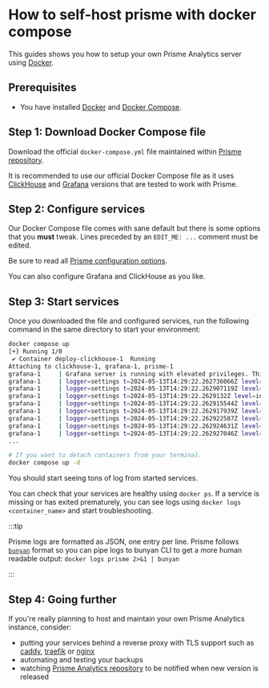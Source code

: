 # How to self-host prisme with docker compose

This guides shows you how to setup your own Prisme Analytics server using
[Docker](https://docker.com).

## Prerequisites

- You have installed [Docker](https://docs.docker.com/engine/install/) and
  [Docker Compose](https://docs.docker.com/compose/install/).

## Step 1: Download Docker Compose file

Download the official `docker-compose.yml` file maintained within
[Prisme repository](https://github.com/prismelabs/analytics/blob/v0.15.0/deploy/docker-compose.yml).

It is recommended to use our official Docker Compose file as it uses
[ClickHouse](https://clickhouse.com) and [Grafana](https://grafana.com) versions
that are tested to work with Prisme.

## Step 2: Configure services

Our Docker Compose file comes with sane default but there is some options that
you **must** tweak. Lines preceded by an `EDIT_ME: ...` comment must be edited.

Be sure to read all
[Prisme configuration options](../references/server/server-modes.md).

You can also configure Grafana and ClickHouse as you like.

## Step 3: Start services

Once you downloaded the file and configured services, run the following command
in the same directory to start your environment:

```sh
docker compose up
[+] Running 1/0
 ✔ Container deploy-clickhouse-1  Running                                                                                                                                             0.0s
Attaching to clickhouse-1, grafana-1, prisme-1
grafana-1     | Grafana server is running with elevated privileges. This is not recommended
grafana-1     | logger=settings t=2024-05-13T14:29:22.262736066Z level=info msg="Starting Grafana" version=10.3.3 commit=252761264e22ece57204b327f9130d3b44592c01 branch=HEAD compiled=2024-05-13T14:29:22Z
grafana-1     | logger=settings t=2024-05-13T14:29:22.262907119Z level=info msg="Config loaded from" file=/usr/share/grafana/conf/defaults.ini
grafana-1     | logger=settings t=2024-05-13T14:29:22.2629132Z level=info msg="Config loaded from" file=/etc/grafana/grafana.ini
grafana-1     | logger=settings t=2024-05-13T14:29:22.262915544Z level=info msg="Config overridden from command line" arg="default.paths.data=/var/lib/grafana"
grafana-1     | logger=settings t=2024-05-13T14:29:22.262917939Z level=info msg="Config overridden from command line" arg="default.paths.logs=/var/log/grafana"
grafana-1     | logger=settings t=2024-05-13T14:29:22.262922587Z level=info msg="Config overridden from command line" arg="default.paths.plugins=/var/lib/grafana/plugins"
grafana-1     | logger=settings t=2024-05-13T14:29:22.262924631Z level=info msg="Config overridden from command line" arg="default.paths.provisioning=/etc/grafana/provisioning"
grafana-1     | logger=settings t=2024-05-13T14:29:22.262927046Z level=info msg="Config overridden from command line" arg="default.log.mode=console"
...

# If you want to detach containers from your terminal.
docker compose up -d
```

You should start seeing tons of log from started services.

You can check that your services are healthy using `docker ps`. If a service is
missing or has exited prematurely, you can see logs using
`docker logs <container_name>` and start troubleshooting.

:::tip

Prisme logs are formatted as JSON, one entry per line. Prisme follows
[`bunyan`](https://github.com/trentm/node-bunyan) format so you can pipe logs to
bunyan CLI to get a more human readable output:
`docker logs prisme 2>&1 | bunyan`

:::

## Step 4: Going further

If you're really planning to host and maintain your own Prisme Analytics
instance, consider:

- putting your services behind a reverse proxy with TLS support such as
  [caddy](https://caddyserver.com/), [traefik](https://traefik.io/traefik) or
  [nginx](https://nginx.org/)
- automating and testing your backups
- watching
  [Prisme Analytics repository](https://github.com/prismelabs/analytics) to be
  notified when new version is released
